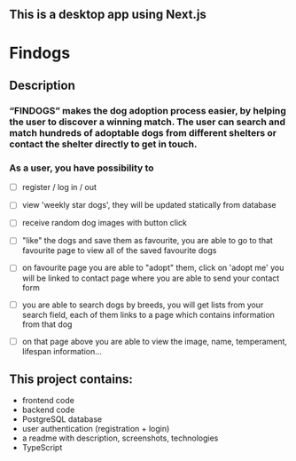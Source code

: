 ## This is a desktop app using Next.js
# Findogs

## Description
### “FINDOGS” makes the dog adoption process easier, by helping the user to discover a winning match. The user can search and match hundreds of adoptable dogs from different shelters or contact the shelter directly to get in touch.

### As a user, you have possibility to 

- [ ] register / log in / out 
- [ ] view 'weekly star dogs', they will be updated statically from database
- [ ] receive random dog images with button click
- [ ] "like" the dogs and save them as favourite, you are able to go to that favourite page to view all of the saved favourite dogs
- [ ] on favourite page you are able to "adopt" them, click on 'adopt me' you will be linked to contact page where you are able to send your contact form
- [ ] you are able to search dogs by breeds, you will get lists from your search field, each of them links to a page which contains information from that dog 
- [ ] on that page above you are able to view the image, name, temperament, lifespan information... 


## This project contains:

- frontend code 
- backend code
- PostgreSQL database
- user authentication (registration + login)
- a readme with description, screenshots, technologies
- TypeScript


